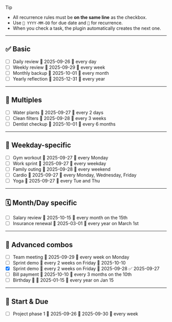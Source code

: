 
> [!tip]
> - All recurrence rules must be **on the same line** as the checkbox.
> - Use `📅 YYYY-MM-DD` for due date and `🔁` for recurrence.
> - When you check a task, the plugin automatically creates the next one.

---

## ✅ Basic
- [ ] Daily review 📅 2025-09-26 🔁 every day
- [ ] Weekly review 📅 2025-09-29 🔁 every week
- [ ] Monthly backup 📅 2025-10-01 🔁 every month
- [ ] Yearly reflection 📅 2025-12-31 🔁 every year

---

## 🔢 Multiples
- [ ] Water plants 📅 2025-09-27 🔁 every 2 days
- [ ] Clean filters 📅 2025-09-28 🔁 every 3 weeks
- [ ] Dentist checkup 📅 2025-10-01 🔁 every 6 months

---

## 📅 Weekday-specific
- [ ] Gym workout 📅 2025-09-27 🔁 every Monday
- [ ] Work sprint 📅 2025-09-27 🔁 every weekday
- [ ] Family outing 📅 2025-09-28 🔁 every weekend
- [ ] Cardio 📅 2025-09-27 🔁 every Monday, Wednesday, Friday
- [ ] Yoga 📅 2025-09-27 🔁 every Tue and Thu

---

## 🗓️ Month/Day specific
- [ ] Salary review 📅 2025-10-15 🔁 every month on the 15th
- [ ] Insurance renewal 📅 2025-03-01 🔁 every year on March 1st

---

## 🎯 Advanced combos
- [ ] Team meeting 📅 2025-09-29 🔁 every week on Monday
- [ ] Sprint demo 🔁 every 2 weeks on Friday 📅 2025-10-10
- [x] Sprint demo 🔁 every 2 weeks on Friday 📅 2025-09-28 ✅ 2025-09-27
- [ ] Bill payment 📅 2025-10-10 🔁 every 3 months on the 10th
- [ ] Birthday 🎉 📅 2025-01-15 🔁 every year on Jan 15

---

## 🛫 Start & Due
- [ ] Project phase 1 🛫 2025-09-26 📅 2025-09-30 🔁 every week